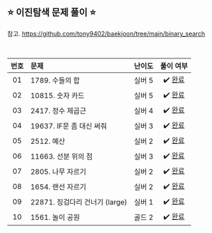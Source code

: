 ## ⭐️ 이진탐색 문제 풀이 ⭐️ 

참고. https://github.com/tony9402/baekjoon/tree/main/binary_search

<br>

<!-- 💭 [진행 중]  ✔️ [완료] -->

| **번호** | **문제** | **난이도** | **풀이 여부** |
|:--------:|:--------|:----------:|:-----------:|
| 01 | 1789. 수들의 합 | 실버 5 | ✔️ [완료](https://github.com/yuuforest/Baekjoon/blob/main/python/%EC%9D%B4%EC%A7%84%ED%83%90%EC%83%89/Prob1789.py)|
| 02 | 10815. 숫자 카드 | 실버 5 | ✔️ [완료](https://github.com/yuuforest/Baekjoon/blob/main/python/%EC%9D%B4%EC%A7%84%ED%83%90%EC%83%89/Prob10815.py) |
| 03 | 2417. 정수 제곱근 | 실버 4 | ✔️ [완료](https://github.com/yuuforest/Baekjoon/blob/main/python/%EC%9D%B4%EC%A7%84%ED%83%90%EC%83%89/Prob2417.py) |
| 04 | 19637. IF문 좀 대신 써줘 | 실버 3 | ✔️ [완료](https://github.com/yuuforest/Baekjoon/blob/main/python/%EC%9D%B4%EC%A7%84%ED%83%90%EC%83%89/Prob19637.py) |
| 05 | 2512. 예산 | 실버 2 | ✔️ [완료](https://github.com/yuuforest/Baekjoon/blob/main/python/%EC%9D%B4%EC%A7%84%ED%83%90%EC%83%89/Prob2512.py) |
| 06 | 11663. 선분 위의 점 | 실버 3 | ✔️ [완료](https://github.com/yuuforest/Baekjoon/blob/main/python/%EC%9D%B4%EC%A7%84%ED%83%90%EC%83%89/Prob11663.py) |
| 07 | 2805. 나무 자르기 | 실버 2 | ✔️ [완료](https://github.com/yuuforest/Baekjoon/blob/main/python/%EC%9D%B4%EC%A7%84%ED%83%90%EC%83%89/Prob2805.py) |
| 08 | 1654. 랜선 자르기 | 실버 2 | ✔️ [완료](https://github.com/yuuforest/Baekjoon/blob/main/python/%EC%9D%B4%EC%A7%84%ED%83%90%EC%83%89/Prob1654.py) |
| 09 | 22871. 징검다리 건너기 (large) | 실버 1 | ✔️ [완료](https://github.com/yuuforest/Baekjoon/blob/main/python/%EC%9D%B4%EC%A7%84%ED%83%90%EC%83%89/Prob22871.py) |
| 10 | 1561. 놀이 공원 | 골드 2 | ✔️ [완료](https://github.com/yuuforest/Baekjoon/blob/main/python/%EC%9D%B4%EC%A7%84%ED%83%90%EC%83%89/Prob1561.py) |

